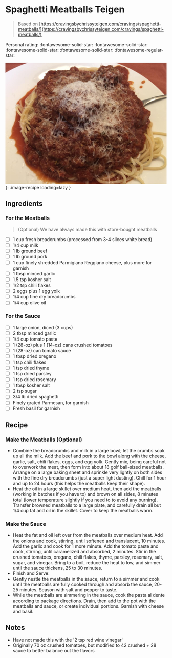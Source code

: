 # Spaghetti Meatballs Teigen

> Based on [https://cravingsbychrissyteigen.com/cravings/spaghetti-meatballs/](https://cravingsbychrissyteigen.com/cravings/spaghetti-meatballs/)

<!-- {cts} rating=4; (User can specify rating on scale of 1-5) -->

Personal rating: :fontawesome-solid-star: :fontawesome-solid-star: :fontawesome-solid-star: :fontawesome-solid-star: :fontawesome-regular-star:

<!-- {cte} -->

<!-- {cts} name_image=spaghetti_meatballs_teigen.jpeg; (User can specify image name) -->

![spaghetti_meatballs_teigen.jpeg](./spaghetti_meatballs_teigen.jpeg){: .image-recipe loading=lazy }

<!-- {cte} -->

## Ingredients

### For the Meatballs

> (Optional) We have always made this with store-bought meatballs

- [ ] 1 cup fresh breadcrumbs (processed from 3-4 slices white bread)
- [ ] 1/4 cup milk
- [ ] 1 lb ground beef
- [ ] 1 lb ground pork
- [ ] 1 cup finely shredded Parmigiano Reggiano cheese, plus more for garnish
- [ ] 1 tbsp minced garlic
- [ ] 1.5 tsp kosher salt
- [ ] 1/2 tsp chili flakes
- [ ] 2 eggs plus 1 egg yolk
- [ ] 1/4 cup fine dry breadcrumbs
- [ ] 1/4 cup olive oil

### For the Sauce

- [ ] 1 large onion, diced (3 cups)
- [ ] 2 tbsp minced garlic
- [ ] 1/4 cup tomato paste
- [ ] 1 (28-oz) plus 1 (14-oz) cans crushed tomatoes
- [ ] 1 (28-oz) can tomato sauce
- [ ] 1 tbsp dried oregano
- [ ] 1 tsp chili flakes
- [ ] 1 tsp dried thyme
- [ ] 1 tsp dried parsley
- [ ] 1 tsp dried rosemary
- [ ] 1 tbsp kosher salt
- [ ] 2 tsp sugar
- [ ] 3/4 lb dried spaghetti
- [ ] Finely grated Parmesan, for garnish
- [ ] Fresh basil for garnish

## Recipe

### Make the Meatballs (Optional)

- Combine the breadcrumbs and milk in a large bowl; let the crumbs soak up all the milk. Add the beef and pork to the bowl along with the cheese, garlic, salt, chili flakes, eggs, and egg yolk. Gently mix, being careful not to overwork the meat, then form into about 18 golf ball-sized meatballs. Arrange on a large baking sheet and sprinkle very lightly on both sides with the fine dry breadcrumbs (just a super light dusting). Chill for 1 hour and up to 24 hours (this helps the meatballs keep their shape).
- Heat the oil in a large skillet over medium heat, then add the meatballs (working in batches if you have to) and brown on all sides, 8 minutes total (lower temperature slightly if you need to to avoid any burning). Transfer browned meatballs to a large plate, and carefully drain all but 1/4 cup fat and oil in the skillet. Cover to keep the meatballs warm.

### Make the Sauce

- Heat the fat and oil left over from the meatballs over medium heat. Add the onions and cook, stirring, until softened and translucent, 10 minutes. Add the garlic and cook for 1 more minute. Add the tomato paste and cook, stirring, until caramelized and absorbed, 2 minutes. Stir in the crushed tomatoes, oregano, chili flakes, thyme, parsley, rosemary, salt, sugar, and vinegar. Bring to a boil, reduce the heat to low, and simmer until the sauce thickens, 25 to 30 minutes.
- Finish and Serve:
- Gently nestle the meatballs in the sauce, return to a simmer and cook until the meatballs are fully cooked through and absorb the sauce, 20-25 minutes. Season with salt and pepper to taste.
- While the meatballs are simmering in the sauce, cook the pasta al dente according to package directions. Drain, then add to the pot with the meatballs and sauce, or create individual portions. Garnish with cheese and basil.

## Notes

- Have not made this with the '2 tsp red wine vinegar'
- Originally 70 oz crushed tomatoes, but modified to 42 crushed + 28 sauce to better balance out the flavors
